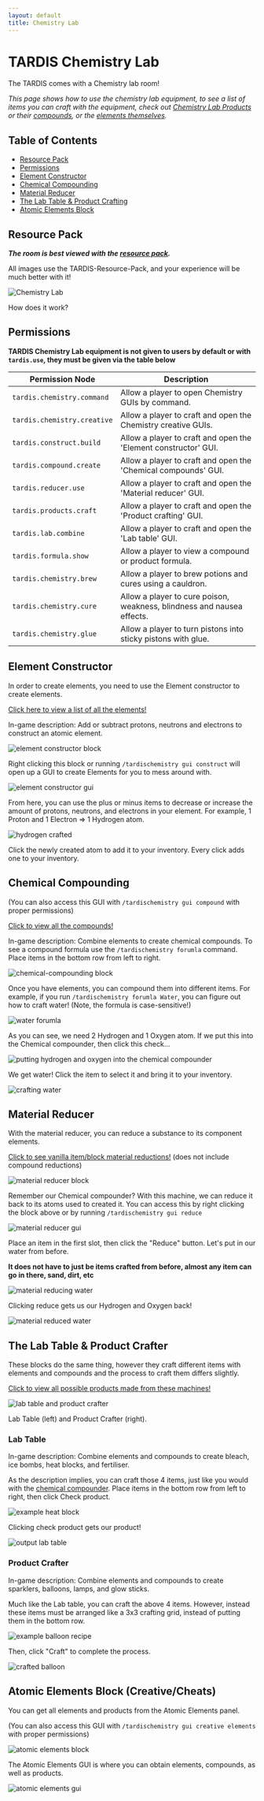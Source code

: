 ```yaml
---
layout: default
title: Chemistry Lab
---
```


# TARDIS Chemistry Lab

The TARDIS comes with a Chemistry lab room!

*This page shows how to use the chemistry lab equipment, to see a list of items you can craft with the equipment, check out [Chemistry Lab Products](chemistry-lab-products) or their [compounds](chemistry-lab-compounds), or the [elements themselves](elements).*

## Table of Contents
* [Resource Pack](#resource-pack)
* [Permissions](#permissions)
* [Element Constructor](#element-constructor)
* [Chemical Compounding](#chemical-compounding)
* [Material Reducer](#material-reducer)
* [The Lab Table & Product Crafting](#the-lab-table--product-crafter)
* [Atomic Elements Block](#atomic-elements-block-creativecheats)

## Resource Pack

***The room is best viewed with the [resource pack](https://github.com/eccentricdevotion/TARDIS-Resource-Pack).***

All images use the TARDIS-Resource-Pack, and your experience will be much better with it!

![Chemistry Lab](images/rooms/chemistry-lab.png)

How does it work?

## Permissions

**TARDIS Chemistry Lab equipment is not given to users by default or with `tardis.use`, they must be given via the table below**

| Permission Node             | Description                                                            |
|-----------------------------|------------------------------------------------------------------------|
| `tardis.chemistry.command`  | Allow a player to open Chemistry GUIs by command.                      |
| `tardis.chemistry.creative` | Allow a player to craft and open the Chemistry creative GUIs.          |
| `tardis.construct.build`    | Allow a player to craft and open the 'Element constructor' GUI.        |
| `tardis.compound.create`    | Allow a player to craft and open the 'Chemical compounds' GUI.         |
| `tardis.reducer.use`        | Allow a player to craft and open the 'Material reducer' GUI.           |
| `tardis.products.craft`     | Allow a player to craft and open the 'Product crafting' GUI.           |
| `tardis.lab.combine`        | Allow a player to craft and open the 'Lab table' GUI.                  |
| `tardis.formula.show`       | Allow a player to view a compound or product formula.                  |
| `tardis.chemistry.brew`     | Allow a player to brew potions and cures using a cauldron.             |
| `tardis.chemistry.cure`     | Allow a player to cure poison, weakness, blindness and nausea effects. |
| `tardis.chemistry.glue`     | Allow a player to turn pistons into sticky pistons with glue.          |

## Element Constructor

In order to create elements, you need to use the Element constructor to create elements.

[Click here to view a list of all the elements!](elements)

In-game description: Add or subtract protons, neutrons and electrons to construct an atomic element.

![element constructor block](images/chemistry/element-constructor-block.png)

Right clicking this block or running `/tardischemistry gui construct` will open up a GUI to create Elements for you to mess around with.

![element constructor gui](images/chemistry/element-constructor-gui.png)

From here, you can use the plus or minus items to decrease or increase the amount of protons, neutrons, and electrons in your element. For example, 1 Proton and 1 Electron => 1 Hydrogen atom.

![hydrogen crafted](images/chemistry/element-constructor-hydrogen.png)

Click the newly created atom to add it to your inventory. Every click adds one to your inventory.

## Chemical Compounding

(You can also access this GUI with `/tardischemistry gui compound` with proper permissions)

[Click to view all the compounds!](chemistry-lab-compounds)

In-game description: Combine elements to create chemical compounds. To see a compound formula use the `/tardischemistry forumla` command. Place items in the bottom row from left to right.

![chemical-compounding block](images/chemistry/chemical-compounder-block.png)

Once you have elements, you can compound them into different items. For example, if you run `/tardischemistry forumla Water`, you can figure out how to craft water! (Note, the formula is case-sensitive!)

![water forumla](images/chemistry/formula-water.png)

As you can see, we need 2 Hydrogen and 1 Oxygen atom. If we put this into the Chemical compounder, then click this check...

![putting hydrogen and oxygen into the chemical compounder](images/chemistry/chemical-compounder-water-example.png)

We get water! Click the item to select it and bring it to your inventory.

![crafting water](images/chemistry/chemical-compounder-water.png)

## Material Reducer

With the material reducer, you can reduce a substance to its component elements.

[Click to see vanilla item/block material reductions!](material-reductions) (does not include compound reductions)

![material reducer block](images/chemistry/material-reducer-block.png)

Remember our Chemical compounder? With this machine, we can reduce it back to its atoms used to created it. You can access this by right clicking the block above or by running `/tardischemistry gui reduce`

![material reducer gui](images/chemistry/material-reducer-gui.png)

Place an item in the first slot, then click the "Reduce" button. Let's put in our water from before.

**It does not have to just be items crafted from before, almost any item can go in there, sand, dirt, etc**

![material reducing water](images/chemistry/material-reducing-water.png)

Clicking reduce gets us our Hydrogen and Oxygen back!

![material reduced water](images/chemistry/material-reduced-water.png)

## The Lab Table & Product Crafter

These blocks do the same thing, however they craft different items with elements and compounds and the process to craft them differs slightly.

[Click to view all possible products made from these machines!](chemistry-lab-products)

![lab table and product crafter](images/chemistry/lab-table-product-crafter-blocks.png)

Lab Table (left) and Product Crafter (right).

### Lab Table

In-game description: Combine elements and compounds to create bleach, ice bombs, heat blocks, and fertiliser.

As the description implies, you can craft those 4 items, just like you would with the [chemical compounder](#chemical-compounding). Place items in the bottom row from left to right, then click Check product.

![example heat block](images/chemistry/lab-table-gui-heat-block.png)

Clicking check product gets our product!

![output lab table](images/chemistry/lab-table-output-heat-block.png)

### Product Crafter

In-game description: Combine elements and compounds to create sparklers, balloons, lamps, and glow sticks.

Much like the Lab table, you can craft the above 4 items. However, instead these items must be arranged like a 3x3 crafting grid, instead of putting them in the bottom row.

![example balloon recipe](images/chemistry/product-crafting-balloon-example.png)

Then, click "Craft" to complete the process.

![crafted balloon](images/chemistry/product-crafting-balloon-crafted.png)

## Atomic Elements Block (Creative/Cheats)

You can get all elements and products from the Atomic Elements panel.

(You can also access this GUI with `/tardischemistry gui creative elements` with proper permissions)

![atomic elements block](images/chemistry/atomic-elements-block.png)

The Atomic Elements GUI is where you can obtain elements, compounds, as well as products.

![atomic elements gui](images/chemistry/atomic-elememts-gui.png)
